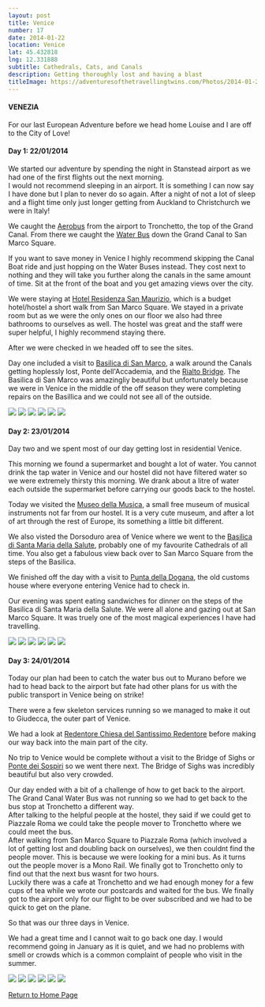 ```yaml
---
layout: post
title: Venice
number: 17
date: 2014-01-22
location: Venice
lat: 45.432818
lng: 12.331888
subtitle: Cathedrals, Cats, and Canals
description: Getting thoroughly lost and having a blast
titleImage: https://adventuresofthetravellingtwins.com/Photos/2014-01-22-Venice/cover-min.JPG
---
```


<h4>VENEZIA</h4>

For our last European Adventure before we head home Louise and I are off to the City of Love!

<h4>Day 1: 22/01/2014</h4> 

We started our adventure by spending the night in Stanstead airport as we had one of the first flights out the next morning. <br>
I would not recommend sleeping in an airport. It is something I can now say I have done but I plan to never do so again. 
After a night of not a lot of sleep and a flight time only just longer getting from Auckland to Christchurch we were in Italy!

We caught the <a target="_blank" href="http://www.atvo.it/en-venice-airport.html">Aerobus</a> from the airport to Tronchetto, the top of the Grand Canal. From there we caught the <a target="_blank" href="http://actv.avmspa.it/en/content/water-bus-service-timetable-0">Water Bus</a> down the Grand Canal to San Marco Square.

If you want to save money in Venice I highly recommend skipping the Canal Boat ride and just hopping on the Water Buses instead. 
They cost next to nothing and they will take you further along the canals in the same amount of time. Sit at the front of the boat and you get amazing views over the city.

We were staying at <a target="_blank" href="http://www.residenzasanmaurizio.com/">Hotel Residenza San Maurizio</a>, which is a budget hotel/hostel a short walk from San Marco Square.
We stayed in a private room but as we were the only ones on our floor we also had three bathrooms to ourselves as well. The hostel was great and the staff were super helpful, I highly recommend staying there.

After we were checked in we headed off to see the sites. 

Day one included a visit to <a tagret="_blank" href="http://www.basilicasanmarco.it/">Basilica di San Marco</a>, a walk around the Canals getting hoplessly lost,  Ponte dell'Accademia, and the <a target="_blank" href="http://www.comune.venezia.it/">Rialto Bridge</a>.
The Basilica di San Marco was amazingliy beautiful but unfortunately because we were in Venice in the middle of the off season they were completing repairs on the Basillica and we could not see all of the outside. 

<img src="https://adventuresofthetravellingtwins.com/Photos/2014-01-22-Venice/day11-min.JPG" class="image1">
<img src="https://adventuresofthetravellingtwins.com/Photos/2014-01-22-Venice/day12-min.JPG" class="image1">
<img src="https://adventuresofthetravellingtwins.com/Photos/2014-01-22-Venice/day13-min.JPG" class="image1">
<img src="https://adventuresofthetravellingtwins.com/Photos/2014-01-22-Venice/day14-min.JPG" class="image1">
<img src="https://adventuresofthetravellingtwins.com/Photos/2014-01-22-Venice/day15-min.JPG" class="image1">
<img src="https://adventuresofthetravellingtwins.com/Photos/2014-01-22-Venice/day16-min.JPG" class="image1">

<h4>Day 2: 23/01/2014</h4>

Day two and we spent most of our day getting lost in residential Venice. 

This morning we found a supermarket and bought a lot of water. You cannot drink the tap water in Venice and our hostel did not have filtered water so we were extremely thirsty this morning. We drank about a litre of water each outside the supermarket before carrying our goods back to the hostel.

Today we visited the <a target="_blank" href="https://www.museodellamusica.com/en/">Museo della Musica</a>, a small free museum of musical instruments not far from our hostel. It is a very cute museum, and after a lot of art through the rest of Europe, its something a little bit different. 

We also visted the Dorsoduro area of Venice where we went to the <a target="_blank" href="http://basilicasalutevenezia.it/la-basilica/">Basilica di Santa Maria della Salute</a>, probably one of my favourite Cathedrals of all time. You also get a fabulous view back over to San Marco Square from the steps of the Basilica. 

We finished off the day with a visit to <a target="_blank" href="https://www.palazzograssi.it/">Punta della Dogana</a>, the old customs house where everyone entering Venice had to check in. 

Our evening was spent eating sandwiches for dinner on the steps of the Basilica di Santa Maria della Salute. We were all alone and gazing out at San Marco Square. It was truely one of the most magical experiences I have had travelling. 

<img src="https://adventuresofthetravellingtwins.com/Photos/2014-01-22-Venice/day21-min.JPG" class="image1">
<img src="https://adventuresofthetravellingtwins.com/Photos/2014-01-22-Venice/day22-min.JPG" class="image1">
<img src="https://adventuresofthetravellingtwins.com/Photos/2014-01-22-Venice/day23-min.JPG" class="image1">
<img src="https://adventuresofthetravellingtwins.com/Photos/2014-01-22-Venice/day24-min.JPG" class="image1">
<img src="https://adventuresofthetravellingtwins.com/Photos/2014-01-22-Venice/day25-min.JPG" class="image1">
<img src="https://adventuresofthetravellingtwins.com/Photos/2014-01-22-Venice/day26-min.JPG" class="image1">

<h4>Day 3: 24/01/2014</h4>

Today our plan had been to catch the water bus out to Murano before we had to head back to the airport but fate had other plans for us with the public transport in Venice being on strike!

There were a few skeleton services running so we managed to make it out to Giudecca, the outer part of Venice. 

We had a look at <a target="_blank" href="http://www.chorusvenezia.org/">Redentore Chiesa del Santissimo Redentore</a> before making our way back into the main part of the city.

No trip to Venice would be complete without a visit to the Bridge of Sighs or <a target="_blank" href="http://palazzoducale.visitmuve.it/">Ponte dei Sospiri</a> so we went there next. The Bridge of Sighs was incredibly beautiful but also very crowded. 

Our day ended with a bit of a challenge of how to get back to the airport. The Grand Canal Water Bus was not running so we had to get back to the bus stop at Tronchetto a different way. <br>
After talking to the helpful people at the hostel, they said if we could get to Piazzale Roma we could take the people mover to Tronchetto where we could meet the bus. <br>
After walking from San Marco Square to  Piazzale Roma (which involved a lot of getting lost and doubling back on ourselves), we then couldnt find the people mover. This is because we were looking for a mini bus. As it turns out the people mover is a Mono Rail. We finally got to Tronchetto only to find out that the next bus wasnt for two hours. <br>
Luckily there was a cafe at Tronchetto and we had enough money for a few cups of tea while we wrote our postcards and waited for the bus. We finally got to the airport only for our flight to be over subscribed and we had to be quick to get on the plane. 

So that was our three days in Venice. 

We had a great time and I cannot wait to go back one day. I would recommend going in January as it is quiet, and we had no problems with smell or crowds which is a common complaint of people who visit in the summer. 

<img src="https://adventuresofthetravellingtwins.com/Photos/2014-01-22-Venice/day31-min.JPG" class="image1">
<img src="https://adventuresofthetravellingtwins.com/Photos/2014-01-22-Venice/day32-min.JPG" class="image1">
<img src="https://adventuresofthetravellingtwins.com/Photos/2014-01-22-Venice/day33-min.JPG" class="image1">
<img src="https://adventuresofthetravellingtwins.com/Photos/2014-01-22-Venice/day34-min.JPG" class="image1">
<img src="https://adventuresofthetravellingtwins.com/Photos/2014-01-22-Venice/day35-min.JPG" class="image1">
<img src="https://adventuresofthetravellingtwins.com/Photos/2014-01-22-Venice/day36-min.JPG" class="image1">

<a href="https://adventuresofthetravellingtwins.com/">Return to Home Page</a>
